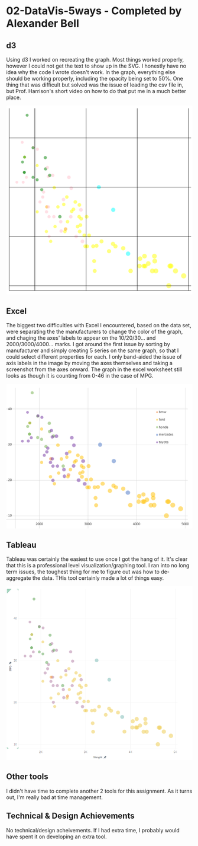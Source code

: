 # 02-DataVis-5ways - Completed by Alexander Bell

d3
---

Using d3 I worked on recreating the graph. Most things worked properly, however I could not get the text to show up in the SVG. I honestly have no idea why the code I wrote doesn't work. In the graph, everything else should be working properly, including the opacity being set to 50%. One thing that was difficult but solved was the issue of leading the csv file in, but Prof. Harrison's short video on how to do that put me in a much better place.

![d3plot](https://github.com/abell625/02-DataVis-5Ways/blob/main/img/d3.PNG)

Excel
---

The biggest two difficulties with Excel I encountered, based on the data set, were separating the the manufacturers to change the color of the graph, and chaging the axes' labels to appear on the 10/20/30... and 2000/3000/4000... marks. I got around the first issue by sorting by manufacturer and simply creating 5 series on the same graph, so that I could select different properties for each. I only band-aided the issue of axis labels in the image by moving the axes themselves and taking a screenshot from the axes onward. The graph in the excel worksheet still looks as though it is counting from 0-46 in the case of MPG.

![Excelplot](https://github.com/abell625/02-DataVis-5Ways/blob/main/img/Excel.PNG)

Tableau
---

Tableau was certainly the easiest to use once I got the hang of it. It's clear that this is a professional level visualization/graphing tool. I ran into no long term issues, the toughest thing for me to figure out was how to de-aggregate the data. THis tool certainly made a lot of things easy.

![d3plot](https://github.com/abell625/02-DataVis-5Ways/blob/main/img/Tableau.PNG)

Other tools
---
I didn't have time to complete another 2 tools for this assignment. As it turns out, I'm really bad at time management.

Technical & Design Achievements
---
No technical/design acheivements. If I had extra time, I probably would have spent it on developing an extra tool.

